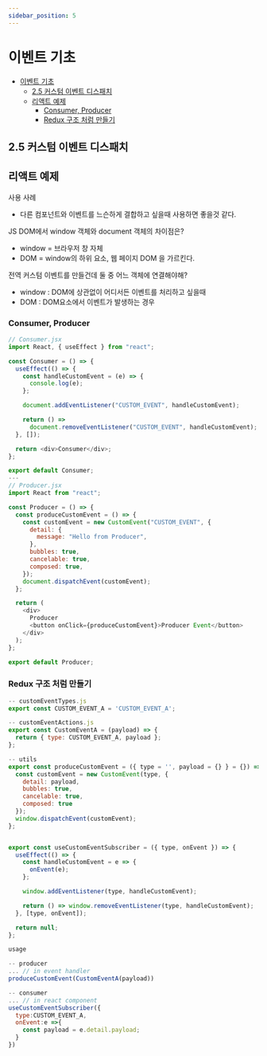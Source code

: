 ```yaml
---
sidebar_position: 5
---
```


# 이벤트 기초  

- [이벤트 기초](#이벤트-기초)
  - [2.5 커스텀 이벤트 디스패치](#25-커스텀-이벤트-디스패치)
  - [리액트 예제](#리액트-예제)
    - [Consumer, Producer](#consumer-producer)
    - [Redux 구조 처럼 만들기](#redux-구조-처럼-만들기)

## 2.5 커스텀 이벤트 디스패치  


## 리액트 예제  

사용 사례  
- 다른 컴포넌트와 이벤트를 느슨하게 결합하고 싶을때 사용하면 좋을것 같다.  

JS DOM에서 window 객체와 document 객체의 차이점은?
- window = 브라우저 창 자체  
- DOM = window의 하위 요소, 웹 페이지 DOM 을 가르킨다.   

전역 커스텀 이벤트를 만들건데 둘 중 어느 객체에 연결해야해?
- window : DOM에 상관없이 어디서든 이벤트를 처리하고 싶을때  
- DOM : DOM요소에서 이벤트가 발생하는 경우   

### Consumer, Producer 

```js
// Consumer.jsx
import React, { useEffect } from "react";

const Consumer = () => {
  useEffect(() => {
    const handleCustomEvent = (e) => {
      console.log(e);
    };

    document.addEventListener("CUSTOM_EVENT", handleCustomEvent);

    return () =>
      document.removeEventListener("CUSTOM_EVENT", handleCustomEvent);
  }, []);

  return <div>Consumer</div>;
};

export default Consumer;
---
// Producer.jsx
import React from "react";

const Producer = () => {
  const produceCustomEvent = () => {
    const customEvent = new CustomEvent("CUSTOM_EVENT", {
      detail: {
        message: "Hello from Producer",
      },
      bubbles: true,
      cancelable: true,
      composed: true,
    });
    document.dispatchEvent(customEvent);
  };

  return (
    <div>
      Producer
      <button onClick={produceCustomEvent}>Producer Event</button>
    </div>
  );
};

export default Producer;


```


### Redux 구조 처럼 만들기

```js
-- customEventTypes.js
export const CUSTOM_EVENT_A = 'CUSTOM_EVENT_A';

-- customEventActions.js
export const CustomEventA = (payload) => {
  return { type: CUSTOM_EVENT_A, payload };
};

-- utils  
export const produceCustomEvent = ({ type = '', payload = {} } = {}) => {
  const customEvent = new CustomEvent(type, {
    detail: payload,
    bubbles: true,
    cancelable: true,
    composed: true
  });
  window.dispatchEvent(customEvent);
};


export const useCustomEventSubscriber = ({ type, onEvent }) => {
  useEffect(() => {
    const handleCustomEvent = e => {
      onEvent(e);
    };

    window.addEventListener(type, handleCustomEvent);

    return () => window.removeEventListener(type, handleCustomEvent);
  }, [type, onEvent]);

  return null;
};
```

```js
usage 

-- producer  
... // in event handler
produceCustomEvent(CustomEventA(payload))

-- consumer  
... // in react component
useCustomEventSubscriber({
  type:CUSTOM_EVENT_A,
  onEvent:e =>{
    const payload = e.detail.payload;
  }
})

```